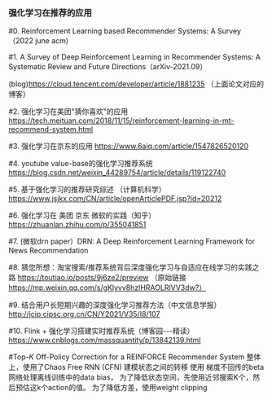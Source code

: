 ### 强化学习在推荐的应用

#0. Reinforcement Learning based Recommender Systems: A Survey （2022 june acm)

#1. A Survey of Deep Reinforcement Learning in Recommender Systems: A Systematic Review and Future Directions（arXiv-2021.09）
  
 (blog)https://cloud.tencent.com/developer/article/1881235   （上面论文对应的博客）
 
 
#2. 强化学习在美团"猜你喜欢"的应用 https://tech.meituan.com/2018/11/15/reinforcement-learning-in-mt-recommend-system.html

#3. 强化学习在京东的应用 https://www.6aiq.com/article/1547826520120

#4. youtube value-base的强化学习推荐系统 https://blog.csdn.net/weixin_44289754/article/details/119122740

#5. 基于强化学习的推荐研究综述 （计算机科学）https://www.jsjkx.com/CN/article/openArticlePDF.jsp?id=20212

#6. 强化学习在 美团 京东 微软的实践（知乎） https://zhuanlan.zhihu.com/p/355041851

#7. (微软drn paper）DRN: A Deep Reinforcement Learning Framework for News Recommendation

#8. 猜您所想：淘宝搜索/推荐系统背后深度强化学习与自适应在线学习的实践之路 https://toutiao.io/posts/9j6ze2/preview （原始链接 https://mp.weixin.qq.com/s/gKlyvv8hzlHRAOLRlVV3dw?）

#9. 结合用户长短期兴趣的深度强化学习推荐方法（中文信息学报）  http://jcip.cipsc.org.cn/CN/Y2021/V35/I8/107

#10. Flink + 强化学习搭建实时推荐系统（博客园---精读）  https://www.cnblogs.com/massquantity/p/13842139.html

#Top-𝐾 Off-Policy Correction for a REINFORCE Recommender System
  整体上，使用了Chaos Free RNN (CFN) 建模状态之间的转移
  使用 梯度不回传的beta网络处理离线训练中的data bias，
  为了降低状态空间，先使用近邻搜索K个，然后预估这k个action的值。
  为了降低方差，使用weight clipping
